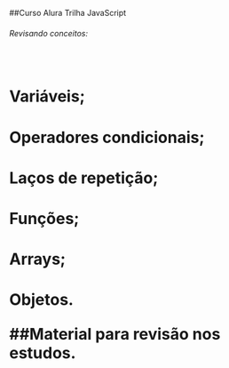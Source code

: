 ##Curso Alura Trilha JavaScript

<h6>Revisando conceitos:</h6>
<br>
<h1>Variáveis;
<h1>Operadores condicionais;
<h1>Laços de repetição;
<h1>Funções;
<h1>Arrays;
<h1>Objetos.

##Material para revisão nos estudos.
